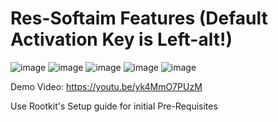 # Res-Softaim Features (Default Activation Key is Left-alt!)
![image](https://github.com/justaseal82/Res-Softaim/assets/62959173/afcfffd5-34f5-4772-be5e-85be0cf41fc8)
![image](https://github.com/justaseal82/Res-Softaim/assets/62959173/194acfe4-e53e-45c8-9681-dd367fe70773)
![image](https://github.com/justaseal82/Res-Softaim/assets/62959173/c419b051-58e1-4b1a-878b-10bd97a1b2ba)
![image](https://github.com/justaseal82/Res-Softaim/assets/62959173/ffb2e5a4-013f-4f7d-bfe0-4d4dd7dd0c45)
![image](https://github.com/justaseal82/Res-Softaim/assets/62959173/e91a943d-b5c6-4194-bef7-f0c45c27fe9f)

Demo Video: https://youtu.be/yk4MmO7PUzM

Use Rootkit's Setup guide for initial Pre-Requisites
